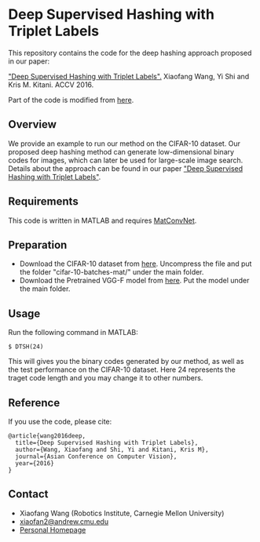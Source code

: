 Deep Supervised Hashing with Triplet Labels 
===================

This repository contains the code for the deep hashing approach proposed in our paper: 

["Deep Supervised Hashing with Triplet Labels".](https://arxiv.org/abs/1612.03900) Xiaofang Wang, Yi Shi and Kris M. Kitani. ACCV 2016.

Part of the code is modified from [here](http://cs.nju.edu.cn/lwj/code/DPSH.zip).

## Overview ##
We provide an example to run our method on the CIFAR-10 dataset. Our proposed deep hashing method can generate low-dimensional binary codes for images, which can later be used for large-scale image search. Details about the approach can be found in our paper ["Deep Supervised Hashing with Triplet Labels"](https://arxiv.org/abs/1612.03900).

## Requirements ##
This code is written in MATLAB and requires [MatConvNet](http://www.vlfeat.org/matconvnet/).

## Preparation ##
- Download the CIFAR-10 dataset from [here](https://www.cs.toronto.edu/~kriz/cifar-10-matlab.tar.gz). Uncompress the file and put the folder "cifar-10-batches-mat/" under the main folder.
- Download the Pretrained VGG-F model from [here](http://www.vlfeat.org/matconvnet/models/imagenet-vgg-f.mat). Put the model under the main folder.

## Usage ##
Run the following command in MATLAB:
```
$ DTSH(24)
```

This will gives you the binary codes generated by our method, as well as the test performance on the CIFAR-10 dataset. Here 24 represents the traget code length and you may change it to other numbers.

## Reference ##
If you use the code, please cite:
```
@article{wang2016deep,
  title={Deep Supervised Hashing with Triplet Labels},
  author={Wang, Xiaofang and Shi, Yi and Kitani, Kris M},
  journal={Asian Conference on Computer Vision},
  year={2016}
}
```

## Contact ##
- Xiaofang Wang (Robotics Institute, Carnegie Mellon University)
- xiaofan2@andrew.cmu.edu
- [Personal Homepage](http://www.andrew.cmu.edu/user/xiaofan2/)
